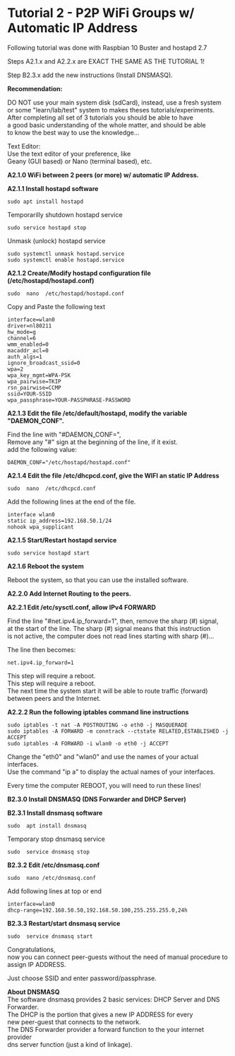 # Tutorial 2 - P2P WiFi Groups w/ Automatic IP Address  
  
Following tutorial was done with Raspbian 10 Buster and hostapd 2.7  
  
Steps A2.1.x and A2.2.x are EXACT THE SAME AS THE TUTORIAL 1!  
  
Step B2.3.x add the new instructions (Install DNSMASQ).  
  
  
**Recommendation:**  
  
DO NOT use your main system disk (sdCard), instead, use a fresh system  
or some "learn/lab/test" system to makes theses tutorials/experiments.  
After completing all set of 3 tutorials you should be able to have  
a good basic understanding of the whole matter, and should be able  
to know the best way to use the knowledge...  
  
Text Editor:  
Use the text editor of your preference, like  
Geany (GUI based) or Nano (terminal based), etc.  
  
  
  
**A2.1.0 WiFi between 2 peers (or more) w/ automatic IP Address.**  
  
  
**A2.1.1 Install hostapd software**  
  
	sudo apt install hostapd  
  
Temporarilly shutdown hostapd service  
  
	sudo service hostapd stop  
  
Unmask (unlock) hostapd service  
  
	sudo systemctl unmask hostapd.service  
	sudo systemctl enable hostapd.service  
  
  
**A2.1.2 Create/Modify hostapd configuration file (/etc/hostapd/hostapd.conf)**  
  
	sudo  nano  /etc/hostapd/hostapd.conf  
  
Copy and Paste the following text  
  
```
interface=wlan0  
driver=nl80211  
hw_mode=g  
channel=6  
wmm_enabled=0  
macaddr_acl=0  
auth_algs=1  
ignore_broadcast_ssid=0  
wpa=2  
wpa_key_mgmt=WPA-PSK  
wpa_pairwise=TKIP  
rsn_pairwise=CCMP  
ssid=YOUR-SSID  
wpa_passphrase=YOUR-PASSPHRASE-PASSWORD  
```
  
  
  
**A2.1.3 Edit the file /etc/default/hostapd, modify the variable "DAEMON_CONF".**  
  
Find the line with "#DAEMON_CONF=",   
Remove any "#" sign at the beginning of the line, if it exist.  
add the following value:  
  
```
DAEMON_CONF="/etc/hostapd/hostapd.conf"  
```
  
  
  
**A2.1.4 Edit the file /etc/dhcpcd.conf, give the WIFI an static IP Address**  
  
  
	sudo  nano  /etc/dhcpcd.conf  
  
Add the following lines at the end of the file.  
  
```
interface wlan0  
static ip_address=192.168.50.1/24  
nohook wpa_supplicant  
```
  
  
  
**A2.1.5 Start/Restart hostapd service**  
  
  
	sudo service hostapd start  
  
  
  
**A2.1.6 Reboot the system**  
  
  
Reboot the system, so that you can use the installed software.   
  
  
  

**A2.2.0 Add Internet Routing to the peers.**  

  
  
**A2.2.1 Edit /etc/sysctl.conf, allow IPv4 FORWARD**  
  
  
Find the line "#net.ipv4.ip_forward=1", then, remove the sharp (#) signal,  
at the start of the line. The sharp (#) signal means that this instruction  
is not active, the computer does not read lines starting with sharp (#)...  
  
The line then becomes:  
  
	net.ipv4.ip_forward=1  
  
This step will require a reboot.  
This step will require a reboot.  
The next time the system start it will be able to route traffic (forward)  
between peers and the Internet.  
  
  
  
**A2.2.2 Run the following iptables command line instructions**  
  
  
	sudo iptables -t nat -A POSTROUTING -o eth0 -j MASQUERADE  
	sudo iptables -A FORWARD -m conntrack --ctstate RELATED,ESTABLISHED -j ACCEPT  
	sudo iptables -A FORWARD -i wlan0 -o eth0 -j ACCEPT  
	  
Change the "eth0" and "wlan0" and use the names of your actual interfaces.  
Use the command "ip a" to display the actual names of your interfaces.  
  
Every time the computer REBOOT, you will need to run these lines!  
  
  
  

**B2.3.0 Install DNSMASQ (DNS Forwarder and DHCP Server)**  
  
  
  
**B2.3.1 Install dnsmasq software**  
  
  
	sudo  apt install dnsmasq  
  
Temporary stop dnsmasq service  
  
	sudo  service dnsmasq stop  
  
	  
  
**B2.3.2 Edit /etc/dnsmasq.conf**  
  
  
	sudo  nano /etc/dnsmasq.conf  
  
  
Add following lines at top or end  
  
  
```
interface=wlan0  
dhcp-range=192.168.50.50,192.168.50.100,255.255.255.0,24h	  
```
  
  
  
**B2.3.3 Restart/start dnsmasq service**  
  
  
	sudo  service dnsmasq start  
  
  
  
  
Congratulations,  
now you can connect peer-guests without the need of manual procedure to assign IP ADDRESS.  
  
Just choose SSID and enter password/passphrase.  
  
  
  
**About DNSMASQ**  
The software dnsmasq provides 2 basic services: DHCP Server and DNS Forwarder.  
The DHCP is the portion that gives a new IP ADDRESS for every  
new peer-guest that connects to the network.  
The DNS Forwarder provider a forward function to the your internet provider  
dns server function (just a kind of linkage).  
  
